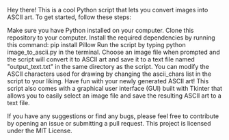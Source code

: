 Hey there! This is a cool Python script that lets you convert images into ASCII art. To get started, follow these steps:

Make sure you have Python installed on your computer.
Clone this repository to your computer.
Install the required dependencies by running this command: pip install Pillow
Run the script by typing python image_to_ascii.py in the terminal.
Choose an image file when prompted and the script will convert it to ASCII art and save it to a text file named "output_text.txt" in the same directory as the script.
You can modify the ASCII characters used for drawing by changing the ascii_chars list in the script to your liking.
Have fun with your newly generated ASCII art!
This script also comes with a graphical user interface (GUI) built with Tkinter that allows you to easily select an image file and save the resulting ASCII art to a text file.

If you have any suggestions or find any bugs, please feel free to contribute by opening an issue or submitting a pull request. This project is licensed under the MIT License.
